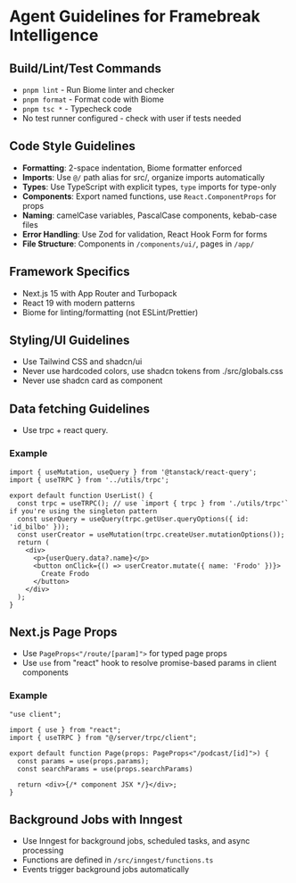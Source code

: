 # Agent Guidelines for Framebreak Intelligence

## Build/Lint/Test Commands
- `pnpm lint` - Run Biome linter and checker
- `pnpm format` - Format code with Biome
- `pnpm tsc *` - Typecheck code
- No test runner configured - check with user if tests needed

## Code Style Guidelines
- **Formatting**: 2-space indentation, Biome formatter enforced
- **Imports**: Use `@/` path alias for src/, organize imports automatically
- **Types**: Use TypeScript with explicit types, `type` imports for type-only
- **Components**: Export named functions, use `React.ComponentProps` for props
- **Naming**: camelCase variables, PascalCase components, kebab-case files
- **Error Handling**: Use Zod for validation, React Hook Form for forms
- **File Structure**: Components in `/components/ui/`, pages in `/app/`

## Framework Specifics
- Next.js 15 with App Router and Turbopack
- React 19 with modern patterns
- Biome for linting/formatting (not ESLint/Prettier)

## Styling/UI Guidelines
- Use Tailwind CSS and shadcn/ui
- Never use hardcoded colors, use shadcn tokens from ./src/globals.css
- Never use shadcn card as component

## Data fetching Guidelines
- Use trpc + react query.
### Example

```tsx
import { useMutation, useQuery } from '@tanstack/react-query';
import { useTRPC } from '../utils/trpc';

export default function UserList() {
  const trpc = useTRPC(); // use `import { trpc } from './utils/trpc'` if you're using the singleton pattern
  const userQuery = useQuery(trpc.getUser.queryOptions({ id: 'id_bilbo' }));
  const userCreator = useMutation(trpc.createUser.mutationOptions());
  return (
    <div>
      <p>{userQuery.data?.name}</p>
      <button onClick={() => userCreator.mutate({ name: 'Frodo' })}>
        Create Frodo
      </button>
    </div>
  );
}
```

## Next.js Page Props
- Use `PageProps<"/route/[param]">` for typed page props
- Use `use` from "react" hook to resolve promise-based params in client components

### Example

```tsx
"use client";

import { use } from "react";
import { useTRPC } from "@/server/trpc/client";

export default function Page(props: PageProps<"/podcast/[id]">) {
  const params = use(props.params);
  const searchParams = use(props.searchParams)

  return <div>{/* component JSX */}</div>;
}
```

## Background Jobs with Inngest
- Use Inngest for background jobs, scheduled tasks, and async processing
- Functions are defined in `/src/inngest/functions.ts`
- Events trigger background jobs automatically


